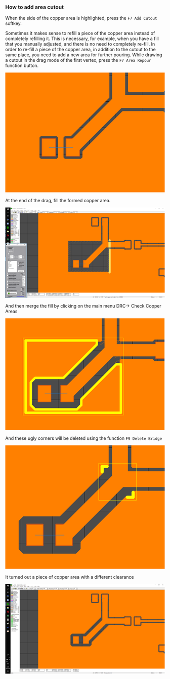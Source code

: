 ### How to add area cutout

When the side of the copper area is highlighted, press the `F7 Add Cutout` softkey.

Sometimes it makes sense to refill a piece of the copper area instead of completely refilling it. This is necessary, for example, when you have a fill that you manually adjusted, and there is no need to completely re-fill. In order to re-fill a piece of the copper area, in addition to the cutout to the same place, you need to add a new area for further pouring. While drawing a cutout in the drag mode of the first vertex, press the `F7 Area Repour` function button. 

![](pictures/repour1.png)

At the end of the drag, fill the formed copper area. 

![](pictures/repour2.png)

And then merge the fill by clicking on the main menu DRC-> Check Copper Areas

![](pictures/repour3.png)

And these ugly corners will be deleted using the function `F9 Delete Bridge`

![](pictures/repour4.png)

It turned out a piece of copper area with a different clearance

![](pictures/repour5.png)
